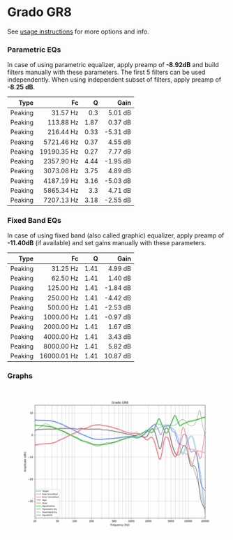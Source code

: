 # Grado GR8
See [usage instructions](https://github.com/jaakkopasanen/AutoEq#usage) for more options and info.

### Parametric EQs
In case of using parametric equalizer, apply preamp of **-8.92dB** and build filters manually
with these parameters. The first 5 filters can be used independently.
When using independent subset of filters, apply preamp of **-8.25 dB**.

| Type    | Fc          |    Q | Gain     |
|--------:|------------:|-----:|---------:|
| Peaking | 31.57 Hz    | 0.3  | 5.01 dB  |
| Peaking | 113.88 Hz   | 1.87 | 0.37 dB  |
| Peaking | 216.44 Hz   | 0.33 | -5.31 dB |
| Peaking | 5721.46 Hz  | 0.37 | 4.55 dB  |
| Peaking | 19190.35 Hz | 0.27 | 7.77 dB  |
| Peaking | 2357.90 Hz  | 4.44 | -1.95 dB |
| Peaking | 3073.08 Hz  | 3.75 | 4.89 dB  |
| Peaking | 4187.19 Hz  | 3.16 | -5.03 dB |
| Peaking | 5865.34 Hz  | 3.3  | 4.71 dB  |
| Peaking | 7207.13 Hz  | 3.18 | -2.55 dB |

### Fixed Band EQs
In case of using fixed band (also called graphic) equalizer, apply preamp of **-11.40dB**
(if available) and set gains manually with these parameters.

| Type    | Fc          |    Q | Gain     |
|--------:|------------:|-----:|---------:|
| Peaking | 31.25 Hz    | 1.41 | 4.99 dB  |
| Peaking | 62.50 Hz    | 1.41 | 1.40 dB  |
| Peaking | 125.00 Hz   | 1.41 | -1.84 dB |
| Peaking | 250.00 Hz   | 1.41 | -4.42 dB |
| Peaking | 500.00 Hz   | 1.41 | -2.53 dB |
| Peaking | 1000.00 Hz  | 1.41 | -0.97 dB |
| Peaking | 2000.00 Hz  | 1.41 | 1.67 dB  |
| Peaking | 4000.00 Hz  | 1.41 | 3.43 dB  |
| Peaking | 8000.00 Hz  | 1.41 | 5.82 dB  |
| Peaking | 16000.01 Hz | 1.41 | 10.87 dB |

### Graphs
![](./Grado%20GR8.png)